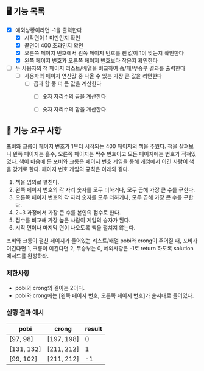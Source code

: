 ## 🖥 기능 목록
- [x] 예외상황이라면 -1을 출력한다
  - [x] 시작면이 1 미만인지 확인
  - [x] 끝면이 400 초과인지 확인
  - [X] 오른쪽 페이지 번호에서 왼쪽 페이지 번호를 뺀 값이 1이 맞는지 확인한다
  - [x] 왼쪽 페이지 번호가 오른쪽 페이지 번호보다 작은지 확인한다
- [ ] 두 사용자의 책 페이지 리스트/배열을 비교하여 승/패/무승부 결과를 출력한다
  - [ ] 사용자의 페이지 연산값 중 나올 수 있는 가장 큰 값을 리턴한다
    - [ ] 곱과 합 중 더 큰 값을 계산한다
      - [ ] 숫자 자리수의 곱을 계산한다
      - [ ] 숫자 자리수의 합을 계산한다
  

## 🚀 기능 요구 사항

포비와 크롱이 페이지 번호가 1부터 시작되는 400 페이지의 책을 주웠다. 책을 살펴보니 왼쪽 페이지는 홀수, 오른쪽 페이지는 짝수 번호이고 모든 페이지에는 번호가 적혀있었다. 책이 마음에 든 포비와 크롱은 페이지 번호 게임을 통해 게임에서 이긴 사람이 책을 갖기로 한다. 페이지 번호 게임의 규칙은 아래와 같다.

1. 책을 임의로 펼친다.
2. 왼쪽 페이지 번호의 각 자리 숫자를 모두 더하거나, 모두 곱해 가장 큰 수를 구한다.
3. 오른쪽 페이지 번호의 각 자리 숫자를 모두 더하거나, 모두 곱해 가장 큰 수를 구한다.
4. 2~3 과정에서 가장 큰 수를 본인의 점수로 한다.
5. 점수를 비교해 가장 높은 사람이 게임의 승자가 된다.
6. 시작 면이나 마지막 면이 나오도록 책을 펼치지 않는다.

포비와 크롱이 펼친 페이지가 들어있는 리스트/배열 pobi와 crong이 주어질 때, 포비가 이긴다면 1, 크롱이 이긴다면 2, 무승부는 0, 예외사항은 -1로 return 하도록 solution 메서드를 완성하라.

### 제한사항

- pobi와 crong의 길이는 2이다.
- pobi와 crong에는 [왼쪽 페이지 번호, 오른쪽 페이지 번호]가 순서대로 들어있다.

### 실행 결과 예시

| pobi | crong | result |
| --- | --- | --- |
| [97, 98] | [197, 198] | 0 |
| [131, 132] | [211, 212] | 1 |
| [99, 102] | [211, 212] | -1 |
